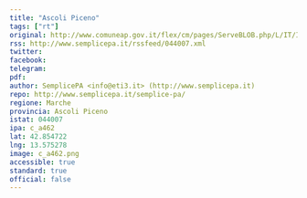 ```yaml
---
title: "Ascoli Piceno"
tags: ["rt"]
original: http://www.comuneap.gov.it/flex/cm/pages/ServeBLOB.php/L/IT/IDPagina/276
rss: http://www.semplicepa.it/rssfeed/044007.xml
twitter: 
facebook: 
telegram: 
pdf: 
author: SemplicePA <info@eti3.it> (http://www.semplicepa.it)
repo: http://www.semplicepa.it/semplice-pa/
regione: Marche
provincia: Ascoli Piceno
istat: 044007
ipa: c_a462
lat: 42.854722
lng: 13.575278
image: c_a462.png
accessible: true
standard: true
official: false
---
```

